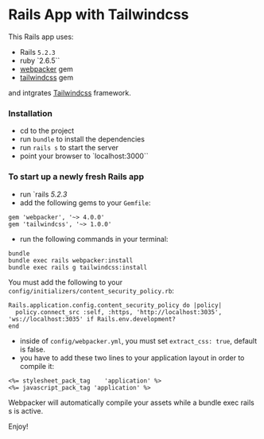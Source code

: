 # Rails App with Tailwindcss

This Rails app uses:
- Rails `5.2.3`
- ruby `2.6.5``
- [webpacker](https://github.com/rails/webpacker) gem
- [tailwindcss](https://github.com/IcaliaLabs/tailwindcss-rails) gem

and intgrates [Tailwindcss](https://tailwindcss.com/) framework.

### Installation

- cd to the project
- run `bundle` to install the dependencies
- run `rails s` to start the server
- point your browser to `localhost:3000``

### To start up a newly fresh Rails app

- run `rails _5.2.3_ <your-app-name>
- add the following gems to your `Gemfile`:
```
gem 'webpacker', '~> 4.0.0'
gem 'tailwindcss', '~> 1.0.0'
```

- run the following commands in your terminal:
```
bundle
bundle exec rails webpacker:install
bundle exec rails g tailwindcss:install
```

You must add the following to your `config/initializers/content_security_policy.rb`:
```
Rails.application.config.content_security_policy do |policy|
  policy.connect_src :self, :https, 'http://localhost:3035', 'ws://localhost:3035' if Rails.env.development?
end
```

- inside of `config/webpacker.yml`, you must set `extract_css: true`, default is false.
- you have to add these two lines to your application layout in order to compile it:
```
<%= stylesheet_pack_tag    'application' %>
<%= javascript_pack_tag 'application' %>
```

Webpacker will automatically compile your assets while a bundle exec rails s is active.


Enjoy!
